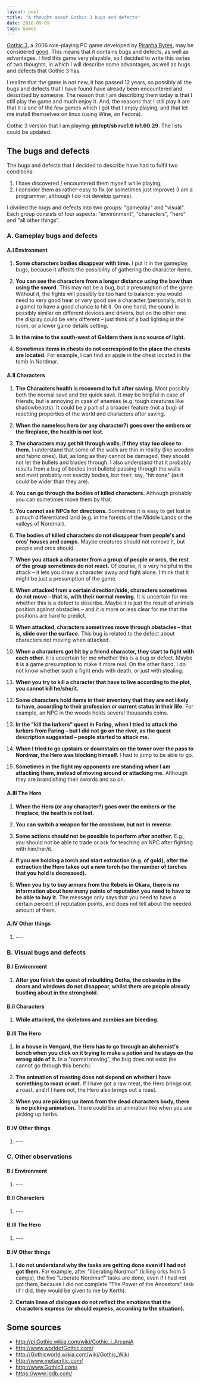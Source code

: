 ```yaml
---
layout: post
title: "A thought about Gothic 3 bugs and defects"
date: 2018-09-09
tags: Games
---
```


[Gothic 3](http://www.Gothic3.com/), a 2006 role-playing PC game developed by [Piranha Bytes](https://www.igdb.com/companies/piranha-bytes), may be considered [good](http://www.metacritic.com/game/pc/Gothic-3). This means that it contains bugs and defects, as well as advantages. I find this game very playable, so I decided to write this series of two thoughts, in which I will describe some advantages, as well as bugs and defects that Gothic 3 has.

I realize that the game is not new, it has passed 12 years, so possibly all the bugs and defects that I have found have already been encountered and described by someone. The reason that I am describing them today is that I still play the game and much enjoy it. And, the reasons that I still play it are that it is one of the few games which I got that I enjoy playing, and that let me install themselves on linux (using Wine, on Fedora).

Gothic 3 version that I am playing: **pb/cpt/sb rvc1.6 iv1.60.29**. The lists could be updated.

## The bugs and defects

The bugs and defects that I decided to describe have had to fulfil two conditions:
1. I have discovered / encountered them myself while playing;
2. I consider them as rather-easy to fix (or sometimes just improve) (I am a programmer, although I do not develop games).

I divided the bugs and defects into two groups: "gameplay" and "visual". Each group consists of four aspects: "environment", "characters", "hero" and "all other things".

### A. Gameplay bugs and defects

#### A.I Environment

1. **Some characters bodies disappear with time.** I put it in the gameplay bugs, because it affects the possibility of gathering the character items.

2. **You can see the characters from a longer distance using the bow than using the sword.** This may not be a bug, but a presumption of the game. Without it, the fights will possibly be too hard to balance: you would need to very good hear or very good see a character (personally, not in a game) to have a good chance to hit it. On one hand, the sound is possibly similar on different devices and drivers, but on the other one the display could be very different – just think of a bad lighting in the room, or a lower game details setting.

3. **In the mine to the south-west of Geldern there is no source of light.**

4. **Sometimes items in chests do not correspond to the place the chests are located.** For example, I can find an apple in the chest located in the tomb in Nordmar.

#### A.II Characters

1. **The Characters health is recovered to full after saving.** Most possibly both the normal save and the quick save. It may be helpful in case of friends, but is annoying in case of enemies (e.g. tough creatures like shadowbeasts). It could be a part of a broader feature (not a bug) of resetting properties of the world and characters after saving.

2. **When the nameless hero (or any character?) goes over the embers or the fireplace, the health is not lost.**

3. **The characters may get hit through walls, if they stay too close to them.** I understand that some of the walls are thin in reality (like wooden and fabric ones). But, as long as they cannot be damaged, they should not let the bullets and blades through. I also understand that it probably results from a bug of bodies (not bullets) passing through the walls – and most probably not exactly bodies, but their, say, "hit zone" (as it could be wider than they are).

4. **You can go through the bodies of killed characters.** Although probably you can sometimes move them by that.

5. **You cannot ask NPCs for directions.** Sometimes it is easy to get lost in a much differentiated land (e.g. in the forests of the Middle Lands or the valleys of Nordmar).

6. **The bodies of killed characters do not disappear from people's and orcs' houses and camps.** Maybe creatures should not remove it, but people and orcs should.

7. **When you attack a character from a group of people or orcs, the rest of the group sometimes do not react.** Of course, it is very helpful in the attack – it lets you draw a character away and fight alone. I think that it might be just a presumption of the game.

8. **When attacked from a certain direction/side, characters sometimes do not move – that is, with their normal moving.** It is uncertain for me whether this is a defect to describe. Maybe it is just the result of animals position against obstacles – and it is more or less clear for me that the positions are hard to predict.

9. **When attacked, characters sometimes move through obstacles – that is, slide over the surface.** This bug is related to the defect about characters not moving when attacked.

10. **When a characters got hit by a friend character, they start to fight with each other.** it is uncertain for me whether this is a bug or defect. Maybe it is a game presumption to make it more real. On the other hand, I do not know whether such a fight ends with death, or just with stealing.

11. **When you try to kill a character that have to live according to the plot, you cannot kill he/she/it.**

12. **Some characters hold items in their inventory that they are not likely to have, according to their profession or current status in their life.** For example, an NPC in the woods holds several thousands coins.

13. **In the "kill the lurkers" quest in Faring, when I tried to attack the lurkers from Faring – but I did not go on the river, as the quest description suggested – people started to attack me.**

14. **When I tried to go upstairs or downstairs on the tower over the pass to Nordmar, the Hero was blocking himself.** I had to jump to be able to go.

15. **Sometimes in the fight my opponents are standing when I am attacking them, instead of moving around or attacking me.** Although they are brandishing their swords and so on.

#### A.III The Hero

1. **When the Hero (or any character?) goes over the embers or the fireplace, the health is not lost.**

2. **You can switch a weapon for the crossbow, but not in reverse.**

3. **Some actions should not be possible to perform after another.** E.g., you should not be able to trade or ask for teaching an NPC after fighting with him/her/it.

4. **If you are holding a torch and start extraction (e.g. of gold), after the extraction the Hero takes out a new torch (so the number of torches that you hold is decreased).**

5. **When you try to buy armors from the Rebels in Okara, there is no information about how many points of reputation you need to have to be able to buy it.** The message only says that you need to have a certain percent of reputation points, and does not tell about the needed amount of them.

#### A.IV Other things

1. \-\-\-

### B. Visual bugs and defects

#### B.I Environment

1. **After you finish the quest of rebuilding Gotha, the cobwebs in the doors and windows do not disappear, whilst there are people already bustling about in the stronghold.**

#### B.II Characters

1. **While attacked, the skeletons and zombies are bleeding.**

#### B.III The Hero

1. **In a house in Vengard, the Hero has to go through an alchemist's bench when you click on it trying to make a potion and he stays on the wrong side of it.** In a "normal moving", the bug does not exist (he cannot go through this bench).

2. **The animation of roasting does not depend on whether I have something to roast or not.** If I have got a raw meat, the Hero brings out a roast, and if I have not, the Hero also brings out a roast.

3. **When you are picking up items from the dead characters body, there is no picking animation.** There could be an animation like when you are picking up herbs.

#### B.IV Other things

1. \-\-\-

### C. Other observations

#### B.I Environment

1. \-\-\-

#### B.II Characters

1. \-\-\-

#### B.III The Hero

1. \-\-\-

#### B.IV Other things

1. **I do not understand why the tasks are getting done even if I had not got them.** For example, after "liberating Nordmar" (killing orks from 5 camps), the five "Liberate Nordmar!" tasks are done, even if I had not got them, because I did not complete "The Power of the Ancestors" task (if I did, they would be given to me by Kerth).

2. **Certain lines of dialogues do not reflect the emotions that the characters express (or should express, according to the situation).**

## Some sources

- http://pl.Gothic.wikia.com/wiki/Gothic_i_ArcaniA
- http://www.worldofGothic.com/
- http://Gothicworld.wikia.com/wiki/Gothic_Wiki
- http://www.metacritic.com/
- http://www.Gothic3.com/
- https://www.igdb.com/